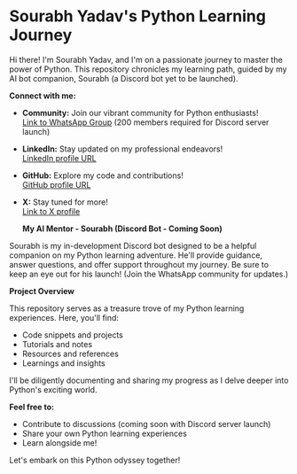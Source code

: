 # Sourabh Yadav's Python Learning Journey

Hi there! I'm Sourabh Yadav, and I'm on a passionate journey to master the power of Python. This repository chronicles my learning path, guided by my AI bot companion, Sourabh (a Discord bot yet to be launched).

**Connect with me:**

* **Community:** Join our vibrant community for Python enthusiasts!  
  [Link to WhatsApp Group](https://chat.whatsapp.com/BkRFVG0XRgGJzBOgnPPfa2) (200 members required for Discord server launch)
* **LinkedIn:** Stay updated on my professional endeavors!  
  [LinkedIn profile URL](https://linkedin.com/in/yadavsourabh)
* **GitHub:** Explore my code and contributions!  
  [GitHub profile URL](https://github.com/YadavSourabhGH)
* **X:** Stay tuned for more!  
  [Link to X profile](https://x.com/yadavsourabhX)

   **My AI Mentor - Sourabh (Discord Bot - Coming Soon)**

Sourabh is my in-development Discord bot designed to be a helpful companion on my Python learning adventure. He'll provide guidance, answer questions, and offer support throughout my journey. Be sure to keep an eye out for his launch! (Join the WhatsApp community for updates.)

**Project Overview**

This repository serves as a treasure trove of my Python learning experiences. Here, you'll find:

* Code snippets and projects
* Tutorials and notes
* Resources and references
* Learnings and insights

I'll be diligently documenting and sharing my progress as I delve deeper into Python's exciting world. 

**Feel free to:**

* Contribute to discussions (coming soon with Discord server launch)
* Share your own Python learning experiences
* Learn alongside me!

Let's embark on this Python odyssey together!
